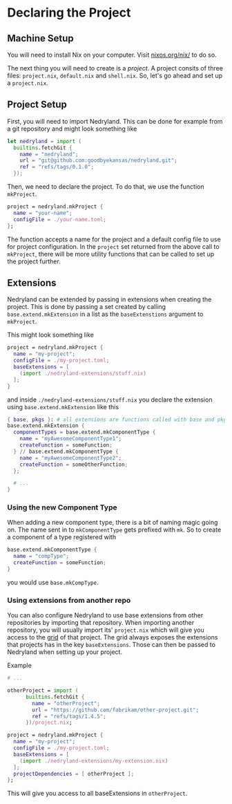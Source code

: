 # Declaring the Project

## Machine Setup
You will need to install Nix on your computer. Visit [nixos.org/nix/](https://nixos.org/nix/) to do so.

The next thing you will need to create is a _project_. A project consits of three files:
`project.nix`, `default.nix` and `shell.nix`. So, let's go ahead and set up a `project.nix`.

## Project Setup

First, you will need to import Nedryland. This can be done for example from a git repository and
might look something like

```nix
let nedryland = import (
  builtins.fetchGit {
    name = "nedryland";
    url = "git@github.com:goodbyekansas/nedryland.git";
    ref = "refs/tags/0.1.0";
  });
```

Then, we need to declare the project. To do that, we use the function `mkProject`.

```nix
project = nedryland.mkProject {
  name = "your-name";
  configFile = ./your-name.toml;
};
```

The function accepts a name for the project and a default config file to use for project
configuration. In the `project` set returned from the above call to `mkProject`, there will be more
utility functions that can be called to set up the project further.

## Extensions

Nedryland can be extended by passing in extensions when creating the project. This is done by
passing a set created by calling `base.extend.mkExtension` in a list as the `baseExtenstions`
argument to `mkProject`.

This might look something like

```nix
project = nedryland.mkProject {
  name = "my-project";
  configFile = ./my-project.toml;
  baseExtensions = [
    (import ./nedryland-extensions/stuff.nix)
  ];
}
```

and inside `./nedryland-extensions/stuff.nix` you declare the extension using
`base.extend.mkExtension` like this

```nix
{ base, pkgs }: # all extensions are functions called with base and pkgs
base.extend.mkExtension {
  componentTypes = base.extend.mkComponentType {
    name = "myAwesomeComponentType1";
    createFunction = someFunction;
  } // base.extend.mkComponentType {
    name = "myAwesomeComponentType2";
    createFunction = someOtherFunction;
  };

  # ...
}
```

### Using the new Component Type

When adding a new component type, there is a bit of naming magic going on. The name sent in to
`mkComponentType` gets prefixed with `mk`. So to create a component of a type registered with

```nix
base.extend.mkComponentType {
  name = "compType";
  createFunction = someFunction;
}
```

you would use `base.mkCompType`.

### Using extensions from another repo

You can also configure Nedryland to use base extensions from other repositories by importing that
repository. When importing another repository, you will usually import its' `project.nix` which will
give you access to the [grid](./concepts/grid.md) of that project. The grid always exposes the
extensions that projects has in the key `baseExtensions`. Those can then be passed to Nedryland when
setting up your project.

Example

```nix
# ...

otherProject = import (
      builtins.fetchGit {
        name = "otherProject";
        url = "https://github.com/fabrikam/other-project.git";
        ref = "refs/tags/1.4.5";
      })/project.nix;

project = nedryland.mkProject {
  name = "my-project";
  configFile = ./my-project.toml;
  baseExtensions = [
    (import ./nedryland-extensions/my-extension.nix)
  ];
  projectDependencies = [ otherProject ];
};
```

This will give you access to all baseExtensions in `otherProject`.
